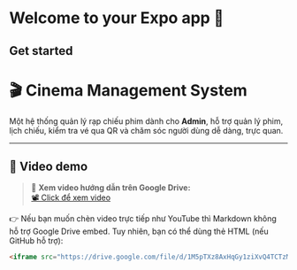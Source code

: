 # Welcome to your Expo app 👋

## Get started
# 🎬 Cinema Management System

Một hệ thống quản lý rạp chiếu phim dành cho **Admin**, hỗ trợ quản lý phim, lịch chiếu, kiểm tra vé qua QR và chăm sóc người dùng dễ dàng, trực quan.

---

## 🎥 Video demo

> 🔗 **Xem video hướng dẫn trên Google Drive:**  
> [📽️ Click để xem video](https://drive.google.com/file/d/1M5pTXz8AxHqGy1ziXvQ4TCTzMGCvjFLx/view)

👉 Nếu bạn muốn chèn video trực tiếp như YouTube thì Markdown không hỗ trợ Google Drive embed. Tuy nhiên, bạn có thể dùng thẻ HTML (nếu GitHub hỗ trợ):

```html
<iframe src="https://drive.google.com/file/d/1M5pTXz8AxHqGy1ziXvQ4TCTzMGCvjFLx/preview" width="640" height="360" allow="autoplay"></iframe>